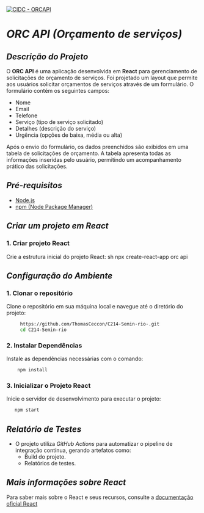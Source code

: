 [![CIDC - ORCAPI](https://github.com/ThomasCeccon/C214-Semin-rio-/actions/workflows/pipeline.yaml/badge.svg)](https://github.com/ThomasCeccon/C214-Semin-rio-/actions/workflows/pipeline.yaml)

# *ORC API (Orçamento de serviços)*

## *Descrição do Projeto*

O **ORC API** é uma aplicação desenvolvida em **React** para gerenciamento de solicitações de orçamento de serviços. Foi projetado um layout que permite aos usuários solicitar orçamentos de serviços através de um formulário. O formulário contém os seguintes campos:
* Nome
* Email
* Telefone
* Serviço (tipo de serviço solicitado)
* Detalhes (descrição do serviço)
* Urgência (opções de baixa, média ou alta)
  
Após o envio do formulário, os dados preenchidos são exibidos em uma tabela de solicitações de orçamento. A tabela apresenta todas as informações inseridas pelo usuário, permitindo um acompanhamento prático das solicitações.

## *Pré-requisitos*

* [Node.js](https://nodejs.org/en)
* [npm (Node Package Manager)](https://www.npmjs.com/)

## *Criar um projeto em React*

### 1. Criar projeto React
Crie a estrutura inicial do projeto React:
 sh
     npx create-react-app orc api
 

## *Configuração do Ambiente*

### 1. Clonar o repositório
Clone o repositório em sua máquina local e navegue até o diretório do projeto:
```bash
     https://github.com/ThomasCeccon/C214-Semin-rio-.git
     cd C214-Semin-rio
```

### 2. Instalar Dependências
Instale as dependências necessárias com o comando:
 ```bash
     npm install 
 ```

### 3. Inicializar o Projeto React
Inicie o servidor de desenvolvimento para executar o projeto:
 ```bash
    npm start 
 ```

## *Relatório de Testes*
- O projeto utiliza *GitHub Actions* para automatizar o pipeline de integração contínua, gerando artefatos como:
  - Build do projeto.
  - Relatórios de testes.
 
## *Mais informações sobre React*
Para saber mais sobre o React e seus recursos, consulte a [documentação oficial React](https://create-react-app.dev/docs/getting-started)
